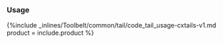 <!--  usedin: [ _legacy_docker/Toolbelt/tail-v1.md, _maestro/Toolbelt/tail-v1.md, _node/toolbelt/tail-v1.md, _rails/Toolbelt/tail-v1.md] -->


### Usage

{%include _inlines/Toolbelt/common/tail/code_tail_usage-cxtails-v1.md  product = include.product %}

